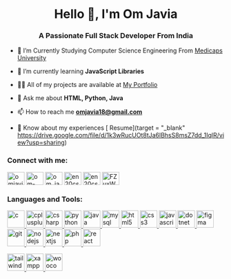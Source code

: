 <h1 align="center">Hello 👋, I'm Om Javia</h1>
<h3 align="center">A Passionate Full Stack Developer From India</h3>


- 🔭 I’m Currently Studying Computer Science Engineering From [Medicaps University](https://www.medicaps.ac.in/)

- 🌱 I’m currently learning **JavaScript Libraries**

- 👨‍💻 All of my projects are available at [ My Portfolio](https://omjavia.vercel.app/)

- 💬 Ask me about **HTML, Python, Java**
  
- 📫 How to reach me **omjavia18@gmail.com**

- 📄 Know about my experiences [ Resume](target = "_blank" https://drive.google.com/file/d/1k3wRucUOt8tJa6lBhsS8msZ7dd_1IqlR/view?usp=sharing)

<h3 align="left">Connect with me:</h3>
<p align="left">
<a href="https://twitter.com/JaviaOm84300" target="blank"><img align="center" src="https://about.twitter.com/content/dam/about-twitter/x/brand-toolkit/logo-black.png.twimg.1920.png" alt="omjavia1" height="30" width="40" /></a>
<a href="https://linkedin.com/in/om-javia" target="blank"><img align="center" src="https://content.linkedin.com/content/dam/me/business/en-us/amp/brand-site/v2/bg/LI-Bug.svg.original.svg" alt="om-javia-360178175" height="30" width="40" /></a>
<a href="https://instagram.com/om_javia01" target="blank"><img align="center" src="https://raw.githubusercontent.com/rahuldkjain/github-profile-readme-generator/master/src/images/icons/Social/instagram.svg" alt="om_javia01" height="30" width="40" /></a>
<a href="https://www.hackerrank.com/en20cs302028" target="blank"><img align="center" src="https://raw.githubusercontent.com/rahuldkjain/github-profile-readme-generator/master/src/images/icons/Social/hackerrank.svg" alt="en20cs302028" height="30" width="40" /></a>
<a href="https://www.leetcode.com/en20cs302028" target="blank"><img align="center" src="https://raw.githubusercontent.com/rahuldkjain/github-profile-readme-generator/master/src/images/icons/Social/leet-code.svg" alt="en20cs302028" height="30" width="40" /></a>
<a href="https://discord.gg/FZuxWDuz" target="blank"><img align="center" src="https://raw.githubusercontent.com/rahuldkjain/github-profile-readme-generator/master/src/images/icons/Social/discord.svg" alt="FZuxWDuz" height="30" width="40" /></a>
</p>

<h3 align="left">Languages and Tools:</h3>
<p align="left">
<a href="https://www.w3schools.com/c/" target="_blank" rel="noreferrer"> <img src="https://profilinator.rishav.dev/skills-assets/c-original.svg" alt="c" width="40" height="40"/> </a>
<a href="https://www.w3schools.com/cpp/" target="_blank" rel="noreferrer"> <img src="https://profilinator.rishav.dev/skills-assets/cplusplus-original.svg" alt="cplusplus" width="40" height="40"/> </a>
<a href="https://www.w3schools.com/css/" target="_blank" rel="noreferrer"> <img src="https://profilinator.rishav.dev/skills-assets/csharp-original.svg" alt="csharp" width="40" height="40"/> </a>
<a href="https://www.w3schools.com/python/" target="_blank" rel="noreferrer"> <img src="https://profilinator.rishav.dev/skills-assets/python-original.svg" alt="python" width="40" height="40"/> </a>
<a href="https://www.w3schools.com/java/" target="_blank" rel="noreferrer"> <img src="https://profilinator.rishav.dev/skills-assets/java-original-wordmark.svg" alt="java" width="40" height="40"/> </a> 
<a href="https://www.w3schools.com/mysql/" target="_blank" rel="noreferrer"> <img src="https://profilinator.rishav.dev/skills-assets/mysql-original-wordmark.svg" alt="mysql" width="40" height="40"/> </a>
<a href="https://www.w3schools.com/html/" target="_blank" rel="noreferrer"><img src="https://profilinator.rishav.dev/skills-assets/html5-original-wordmark.svg" alt="html5" width="40" height="40"/> </a> 
<a href="https://www.w3schools.com/css/" target="_blank" rel="noreferrer"> <img src="https://profilinator.rishav.dev/skills-assets/css3-original-wordmark.svg" alt="css3" width="40" height="40"/> </a>
<a href="https://www.w3schools.com/js/" target="_blank" rel="noreferrer">   <img src="https://profilinator.rishav.dev/skills-assets/javascript-original.svg" alt="javascript" width="40" height="40"/> </a>
<a href="https://dotnet.microsoft.com/" target="_blank" rel="noreferrer"> <img src="https://profilinator.rishav.dev/skills-assets/dot-net-original-wordmark.svg" alt="dotnet" width="40" height="40"/> </a>
<a href="https://www.figma.com/" target="_blank" rel="noreferrer"> <img src="https://profilinator.rishav.dev/skills-assets/figma-icon.svg" alt="figma" width="40" height="40"/> </a> 
<a href="https://git-scm.com/" target="_blank" rel="noreferrer"> <img src="https://profilinator.rishav.dev/skills-assets/git-scm-icon.svg" alt="git" width="40" height="40"/> </a>
<a href="https://nodejs.org" target="_blank" rel="noreferrer"> <img src="https://profilinator.rishav.dev/skills-assets/nodejs-original-wordmark.svg" alt="nodejs" width="40" height="40"/> </a> 
<a href="https://www.geeksforgeeks.org/nextjs/" target="_blank" rel="noreferrer"> <img src="https://profilinator.rishav.dev/skills-assets/nextjs.png" alt="nextjs" width="40" height="40"/> </a> 
<a href="https://www.w3schools.com/php/" target="_blank" rel="noreferrer"> <img src="https://profilinator.rishav.dev/skills-assets/php-original.svg" alt="php" width="40" height="40"/> </a> 
<a href="https://www.w3schools.com/react/" target="_blank" rel="noreferrer"> <img src="https://profilinator.rishav.dev/skills-assets/react-original-wordmark.svg" alt="react" width="40" height="40"/> </a> </p>
<a href="https://tailwindcss.com/" target="_blank" rel="noreferrer"> <img src="https://profilinator.rishav.dev/skills-assets/tailwindcss.svg" alt="tailwindcss" width="40" height="40"/> </a>
<a href="https://www.javatpoint.com/xampp" target="_blank" rel="noreferrer"> <img src="https://profilinator.rishav.dev/skills-assets/xampp.png" alt="xampp" width="40" height="40"/> </a>
<a href="https://woo.com/" target="_blank" rel="noreferrer"> <img src="https://profilinator.rishav.dev/skills-assets/woocommerce.png" alt="woocommerce" width="40" height="40"/> </a>
